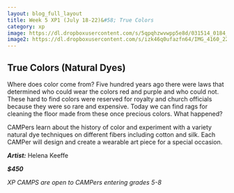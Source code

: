 ```yaml
---
layout: blog_full_layout
title: Week 5 XP1 (July 18-22)&#58; True Colors
category: xp
image: https://dl.dropboxusercontent.com/s/5qpqhzwvwpp5e8d/031514_0184_18k.jpg?dl=0
image2: https://dl.dropboxusercontent.com/s/izk46q0ufazfn64/IMG_4160_22k.jpg?dl=0
---
```


## True Colors (Natural Dyes)

Where does color come from? Five hundred years ago there were laws that determined who could wear the colors red and purple and who could not. These hard to find colors were reserved for royalty and church officials because they were so rare and expensive. Today we can find rags for cleaning the floor made from these once precious colors. What happened?

CAMPers learn about the history of color and experiment with a variety natural dye techniques on different fibers including cotton and silk. Each CAMPer will design and create a wearable art piece for a special occasion.

**_Artist:_** Helena Keeffe

**_$450_**

*XP CAMPS are open to CAMPers entering grades 5-8*
